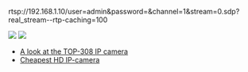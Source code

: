 

rtsp://192.168.1.10/user=admin&password=&channel=1&stream=0.sdp?real_stream--rtp-caching=100

![](https://img.mysku-st.ru/uploads/images/03/46/68/2016/08/25/fb2e88.png)
![](https://img.mysku-st.ru/uploads/images/03/46/68/2016/08/25/e29867.png)


* [A look at the TOP-308 IP camera](http://www.areresearch.net/2016/06/a-look-at-top-308-ip-camera.html)
* [Cheapest HD IP-camera](https://mysku.ru/blog/aliexpress/26552.html)
